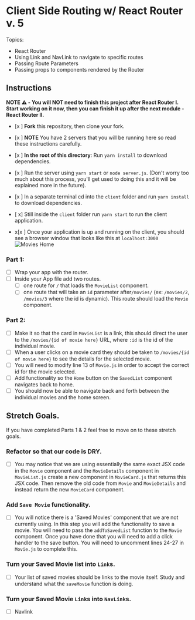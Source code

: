 # Client Side Routing w/ React Router v. 5

Topics:

* React Router
* Using Link and NavLink to navigate to specific routes
* Passing Route Parameters
* Passing props to components rendered by the Router

## Instructions

**NOTE ⚠️ - You will NOT need to finish this project after React Router I. Start working on it now, then you can finish it up after the next module - React Router II.**

- [x ] **Fork** this repository, then clone your fork.
- [x ] **NOTE** You have 2 servers that you will be running here so read these instructions carefully.
- [x ] **In the root of this directory**: Run `yarn install` to download dependencies.
- [x ] Run the server using `yarn start` or `node server.js`. (Don't worry too much about this process, you'll get used to doing this and it will be explained more in the future).
- [x ] In a separate terminal cd into the `client` folder and run `yarn install` to download dependencies.
- [ x] Still inside the `client` folder run `yarn start` to run the client application.

- x[x ] Once your application is up and running on the client, you should see a browser window that looks like this at `localhost:3000`
  ![Movies Home](https://ibin.co/3xhmmHVl9BKF.png)

### Part 1:

- [ ] Wrap your app with the router.
- [ ] Inside your App file add two routes.
  - [ ] one route for `/` that loads the `MovieList` component.
  - [ ] one route that will take an `id` parameter after`/movies/` (ex: `/movies/2`, `/movies/3` where the id is dynamic). This route should load the `Movie` component.

### Part 2:

- [ ] Make it so that the card in `MovieList` is a link, this should direct the user to the `/movies/{id of movie here}` URL, where `:id` is the id of the individual movie.
- [ ] When a user clicks on a movie card they should be taken to `/movies/{id of movie here}` to see the details for the selected movie.
- [ ] You will need to modify line 13 of `Movie.js` in order to accept the correct id for the movie selected.
- [ ] Add functionality so the `Home` button on the `SavedList` component navigates back to home.
- [ ] You should now be able to navigate back and forth between the individual movies and the home screen.

## Stretch Goals.

If you have completed Parts 1 & 2 feel free to move on to these stretch goals.

### Refactor so that our code is DRY.

- [ ] You may notice that we are using essentially the same exact JSX code in the `Movie` component and the `MovieDetails` component in `MovieList.js` create a new component in `MovieCard.js` that returns this JSX code. Then remove the old code from `Movie` and `MovieDetails` and instead return the new `MovieCard` component.

### Add `Save Movie` functionality.

- [ ] You will notice there is a 'Saved Movies' component that we are not currently using. In this step you will add the functionality to save a movie. You will need to pass the `addToSavedList` function to the `Movie` component. Once you have done that you will need to add a click handler to the save button. You will need to uncomment lines 24-27 in `Movie.js` to complete this. 

### Turn your Saved Movie list into `Link`s.

- [ ] Your list of saved movies should be links to the movie itself. Study and understand what the `saveMovie` function is doing.

### Turn your Saved Movie `Link`s into `NavLink`s.
- [ ] Navlink
